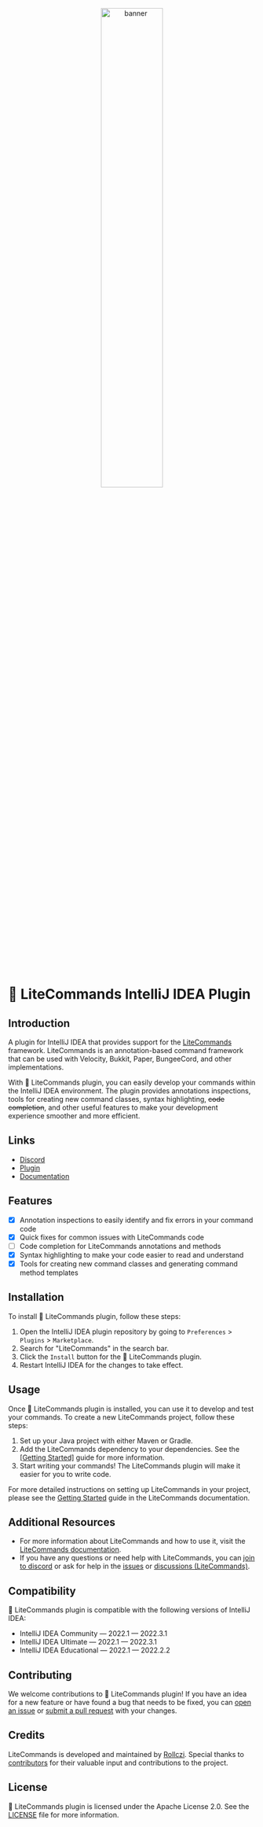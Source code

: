 <div align="center"><img src="https://savemc.pl/files/litecommandsbanner.png" alt="banner" width="50%"/></div>

# 🔌 LiteCommands IntelliJ IDEA Plugin

## Introduction

A plugin for IntelliJ IDEA that provides support for the [LiteCommands](https://github.com/Rollczi/LiteCommands) framework. LiteCommands is an annotation-based command framework that can be used with Velocity, Bukkit, Paper, BungeeCord, and other implementations.

With 🔌 LiteCommands plugin, you can easily develop your commands within the IntelliJ IDEA environment. The plugin provides annotations inspections, tools for creating new command classes, syntax highlighting, ~~code completion~~, and other useful features to make your development experience smoother and more efficient.

## Links
- [Discord](https://discord.gg/6cUhkj6uZJ)
- [Plugin](https://plugins.jetbrains.com/plugin/20799-litecommands)
- [Documentation](https://docs.rollczi.dev)

## Features

- [x] Annotation inspections to easily identify and fix errors in your command code
- [x] Quick fixes for common issues with LiteCommands code
- [ ] Code completion for LiteCommands annotations and methods
- [x] Syntax highlighting to make your code easier to read and understand
- [x] Tools for creating new command classes and generating command method templates

## Installation

To install 🔌 LiteCommands plugin, follow these steps:

1. Open the IntelliJ IDEA plugin repository by going to `Preferences` > `Plugins` > `Marketplace`.
2. Search for "LiteCommands" in the search bar.
3. Click the `Install` button for the 🔌 LiteCommands plugin.
4. Restart IntelliJ IDEA for the changes to take effect.


## Usage

Once 🔌 LiteCommands plugin is installed, you can use it to develop and test your commands. To create a new LiteCommands project, follow these steps:

1. Set up your Java project with either Maven or Gradle.
2. Add the LiteCommands dependency to your dependencies. See the [[Getting Started]](https://docs.rollczi.dev/documentation/litecommands/getting-started.html) guide for more information. 
3. Start writing your commands! The LiteCommands plugin will make it easier for you to write code.

For more detailed instructions on setting up LiteCommands in your project, please see the [Getting Started](https://docs.rollczi.dev/documentation/litecommands/getting-started.html) guide in the LiteCommands documentation.

## Additional Resources

- For more information about LiteCommands and how to use it, visit the [LiteCommands documentation](https://docs.rollczi.dev/).
- If you have any questions or need help with LiteCommands, you can [join to discord](https://discord.gg/6cUhkj6uZJ) or ask for help in the [issues](https://github.com/Rollczi/LiteCommands-IntelliJPlugin/issues) or [discussions (LiteCommands)](https://github.com/Rollczi/LiteCommands/discussions).

## Compatibility

🔌 LiteCommands plugin is compatible with the following versions of IntelliJ IDEA:

- IntelliJ IDEA Community — 2022.1 — 2022.3.1
- IntelliJ IDEA Ultimate — 2022.1 — 2022.3.1
- IntelliJ IDEA Educational — 2022.1 — 2022.2.2


## Contributing

We welcome contributions to 🔌 LiteCommands plugin! If you have an idea for a new feature or have found a bug that needs to be fixed, you can [open an issue](https://github.com/Rollczi/LiteCommands-IntelliJPlugin/issues/new) or [submit a pull request](https://github.com/Rollczi/LiteCommands-IntelliJPlugin/compare) with your changes.

## Credits

LiteCommands is developed and maintained by [Rollczi](https://github.com/Rollczi). Special thanks to [contributors](https://github.com/Rollczi/LiteCommands/graphs/contributors) for their valuable input and contributions to the project.

## License

🔌 LiteCommands plugin is licensed under the Apache License 2.0. See the [LICENSE](LICENSE) file for more information.
